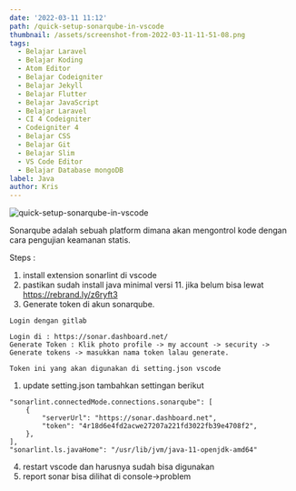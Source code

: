 ```yaml
---
date: '2022-03-11 11:12'
path: /quick-setup-sonarqube-in-vscode
thumbnail: /assets/screenshot-from-2022-03-11-11-51-08.png
tags:
  - Belajar Laravel
  - Belajar Koding
  - Atom Editor
  - Belajar Codeigniter
  - Belajar Jekyll
  - Belajar Flutter
  - Belajar JavaScript
  - Belajar Laravel
  - CI 4 Codeigniter
  - Codeigniter 4
  - Belajar CSS
  - Belajar Git
  - Belajar Slim
  - VS Code Editor
  - Belajar Database mongoDB
label: Java
author: Kris
---
```

![quick-setup-sonarqube-in-vscode](/assets/screenshot-from-2022-03-11-11-51-08.png "quick-setup-sonarqube-in-vscode")

Sonarqube adalah sebuah platform dimana akan mengontrol kode dengan cara pengujian keamanan statis.

Steps : 

1. install extension sonarlint di vscode
2. pastikan sudah install java minimal versi 11. jika belum bisa lewat  https://rebrand.ly/z6ryft3
3. Generate token di akun sonarqube.
```
Login dengan gitlab

Login di : https://sonar.dashboard.net/
Generate Token : Klik photo profile -> my account -> security -> Generate tokens -> masukkan nama token lalau generate.

Token ini yang akan digunakan di setting.json vscode

```

1. update setting.json tambahkan settingan berikut


```
"sonarlint.connectedMode.connections.sonarqube": [
    {
        "serverUrl": "https://sonar.dashboard.net",
        "token": "4r18d6e4fd2acwe27207a221fd3022fb39e4708f2",
    },
],
"sonarlint.ls.javaHome": "/usr/lib/jvm/java-11-openjdk-amd64"
```

4. restart vscode dan harusnya sudah bisa digunakan 
5. report sonar bisa dilihat di console->problem
